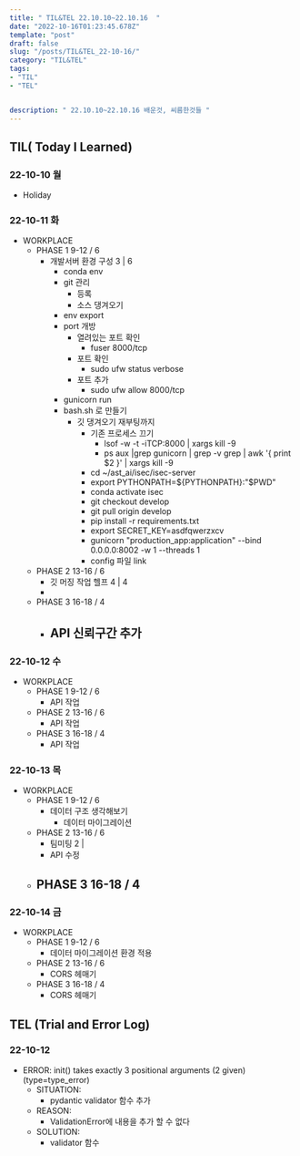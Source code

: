 ```yaml
---
title: " TIL&TEL 22.10.10~22.10.16  "
date: "2022-10-16T01:23:45.678Z"
template: "post"
draft: false
slug: "/posts/TIL&TEL_22-10-16/"
category: "TIL&TEL"
tags:
- "TIL"
- "TEL"


description: " 22.10.10~22.10.16 배운것, 씨름한것들 "
---
```


## TIL( Today I Learned)

### 22-10-10 월

- Holiday

### 22-10-11 화

- WORKPLACE
    - PHASE 1 9-12 / 6
        - 개발서버 환경 구성 3 | 6
            - conda env
            - git 관리
                - 등록
                - 소스 댕겨오기
            - env export
            - port 개방
                - 열려있는 포트 확인
                    - fuser 8000/tcp
                - 포트 확인
                    - sudo ufw status verbose
                - 포트 추가
                    - sudo ufw allow 8000/tcp
            - gunicorn run
            - bash.sh 로 만들기
                - 깃 댕겨오기 재부팅까지
                    - 기존 프로세스 끄기 
                        - lsof -w -t -iTCP:8000 | xargs kill -9
                        - ps aux |grep gunicorn | grep -v grep | awk '{ print $2 }' | xargs  kill -9
                    - cd ~/ast_ai/isec/isec-server
                    - export PYTHONPATH=${PYTHONPATH}:"$PWD"
                    - conda activate isec
                    - git checkout develop
                    - git pull origin develop
                    - pip install -r requirements.txt
                    - export SECRET_KEY=asdfqwerzxcv
                    - gunicorn "production_app:application" --bind 0.0.0.0:8002 -w 1 --threads 1
                    - config 파일 link
    - PHASE 2 13-16 / 6
        - 깃 머징 작업 헬프 4 | 4
        - 
    - PHASE 3 16-18 / 4
        - API 신뢰구간 추가
            - 

### 22-10-12 수

- WORKPLACE
    - PHASE 1 9-12 / 6
        - API 작업
    - PHASE 2 13-16 / 6
        - API 작업
    - PHASE 3 16-18 / 4
        - API 작업

### 22-10-13 목

- WORKPLACE
    - PHASE 1 9-12 / 6
        - 데이터 구조 생각해보기
            - 데이터 마이그레이션
    - PHASE 2 13-16 / 6
        - 팀미팅 2 | 
        - API 수정
    - PHASE 3 16-18 / 4
        - 

### 22-10-14 금

- WORKPLACE
    - PHASE 1 9-12 / 6
        - 데이터 마이그레이션 환경 적용
    - PHASE 2 13-16 / 6
        - CORS 헤매기
    - PHASE 3 16-18 / 4
        - CORS 헤매기


## TEL (Trial and Error Log)

### 22-10-12

- ERROR: init() takes exactly 3 positional arguments (2 given) (type=type_error)
    - SITUATION:
        - pydantic validator 함수 추가
    - REASON:
        - ValidationError에 내용을 추가 할 수 없다
    - SOLUTION:
        - validator 함수